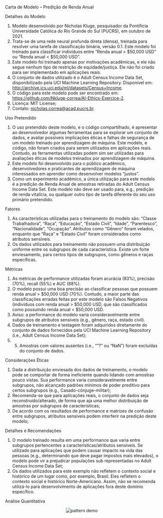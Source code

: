 Carta de Modelo – Predição de Renda Anual

Detalhes do Modelo

1.	Modelo desenvolvido por Nicholas Kluge, pesquisador da Pontifícia Universidade Católica do Rio Grande do Sul (PUCRS), em outubro de 2021. 
2.	Trata-se de uma rede neural profunda direta (densa), treinada para resolver uma tarefa de classificação binária, versão 0.1. Este modelo foi treinado para classificar indivíduos entre “Renda anual > $50,000 USD” ou “Renda anual < $50,000 USD”. 
3.	Este modelo foi treinado apenas por motivações acadêmicas, e ele não segue nenhum tipo de restrição de equidade/justiça. Ele não foi criado para ser implementado em aplicações reais.
4.	O conjunto de dados utilizado é o Adult Census Income Data Set, disponibilizado pela UCI Machine Learning Repository. Disponível em: http://archive.ics.uci.edu/ml/datasets/Census+Income.  
5.	O código para este modelo pode ser encontrado em: https://github.com/Nkluge-correa/AI-Ethics-Exercice-2.  
6.	Licença: MIT License;  
7.	Contato: nicholas.correa@acad.pucrs.br. 

Uso Pretendido

1.	O uso pretendido deste modelo, e o código compartilhado, é apresentar ao desenvolvedor algumas ferramentas para se explorar um conjunto de dados, e avaliar possíveis implicações éticas e falhas de segurança de um modelo treinado por aprendizagem de máquina. Este modelo, e código, não foram criados para serem utilizados em aplicações reais. Contudo, as ferramentas utilizadas podem sim ser utilizadas para avaliações éticas de modelos treinados por aprendizagem de máquina.
2.	Este modelo foi desenvolvido para o público acadêmico, desenvolvedores e praticantes de aprendizagem de máquina interessados em aprender como desenvolver modelos “justos”.
3.	Como um experimento acadêmico, a única utilização para este modelo é a predição de Renda Anual de amostras retiradas do Adult Census Income Data Set. Este modelo não deve ser usado para, e.g., predição de renda vitalícia, ou qualquer outro tipo de tarefa diferente do seu uso primário pretendido.

Fatores

1.	As características utilizadas para o treinamento do modelo são: “Classe Trabalhadora”, “Raça”, “Educação”, “Estado Civil”, “Idade”, “Parentesco”, “Nacionalidade”, “Ocupação”. Atributos como “Gênero” foram velados, enquanto que “Raça” e “Estado Civil” foram considerados como atributos sensíveis. 
2.	Os dados utilizados para treinamento não possuem uma distribuição uniforme entre os subgrupos de cada característica. Existe um forte enviesamento, para certos tipos de subgrupos, como gêneros e raças específicas.

Métricas

1.	As métricas de performance utilizadas foram acurácia (83%), precisão (70%), recall (55%) e AUC (88%).
2.	O modelo possui uma boa precisão ao classificar pessoas que possuem renda anual > $50,000 USD (70%). Contudo, a maior parte das classificações erradas feitas por este modelo são Falsos Negativos (indivíduos com renda anual > $50,000 USD, que são classificados como possuindo renda anual < $50,000 USD. 
3.	Aviso: a performance do modelo varia consideravelmente entre subgrupos de atributos sensíveis (e.g., gênero, raça, estado civil). 
4.	Dados de treinamento e testagem foram adquiridos diretamente do conjunto de dados fornecidos pela UCI Machine Learning Repository (i.e., Adult Census Income Data Set);
5.	5.	Amostras com valores ausentes (i.e., “”?” ou “NaN”) foram excluídas do conjunto de dados.

Considerações Éticas

1.	Dada a distribuição enviesada dos dados de treinamento, o modelo pode se comportar de forma ineficiente quando lidando com amostras pouco vistas. Sua performance varia consideravelmente entre subgrupos, não alcançado padrões mínimos de poder preditivo para certos subgrupos (e.g., Casado-cônjuge-militar);
2.	Recomenda-se que para aplicações reais, o conjunto de dados seja reconstruído/alterado, de forma que aja uma melhor distribuição de amostras por subgrupos de características;
3.	De acordo com os resultados de performance e matrizes de confusão entre subgrupos, atributos sensíveis podem interferir na predição deste modelo;

Detalhes e Recomendações

1.	O modelo treinado resulta em uma performance que varia entre subgrupos pertencentes a características/atributos sensíveis. Se utilizado para aplicações que podem causar impacto na vida das pessoas (e.g., determinando que deve pagar impostos mais elevados), o modelo pode vir a prejudicar populações sub representadas no Adult Census Income Data Set;
2.	Os dados utilizados para este exemplo não refletem o contexto social e histórico de um lugar como, por exemplo, Brasil. Eles refletem o contexto social e histórico Norte-Americano. Assim, não se recomenda utilizá-lo para desenvolvimento de aplicações fora deste domínio específico. 

Análise Quantitativa

<p align="center">
<img alt="pattern demo" src="https://gdurl.com/F8A6U">
</p>


 

